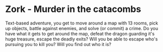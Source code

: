 # Zork - Murder in the catacombs

Text-based adventure, you get to move around a map with 13 rooms, pick up objects, battle against enemies, and solve (or commit) a crime.
Do you have what it gets to get around the map, defeat the dragon guarding it's huge treasure, escape the deadly exits?
Will you be able to escape who's pursuing you to kill you? Will you find out who it is?
